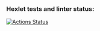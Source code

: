 ### Hexlet tests and linter status:
[![Actions Status](https://github.com/dmitryfirsanov/frontend-project-11/workflows/hexlet-check/badge.svg)](https://github.com/dmitryfirsanov/frontend-project-11/actions)